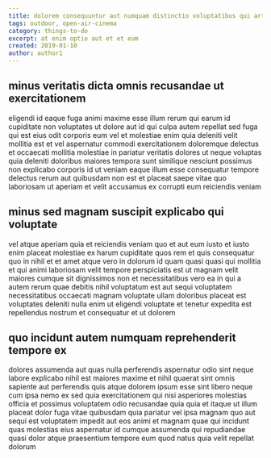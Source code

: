 ```yaml
---
title: dolorem consequuntur aut numquam distinctio voluptatibus qui article 8681
tags: outdoor, open-air-cinema
category: things-to-do
excerpt: at enim optio aut et et eum
created: 2019-01-10
author: author1
---
```


## minus veritatis dicta omnis recusandae ut exercitationem

eligendi id eaque fuga animi maxime esse illum rerum qui earum id cupiditate non voluptates ut dolore aut id qui culpa autem repellat sed fuga qui est eius odit corporis eum vel et molestiae enim quia deleniti velit mollitia est et vel aspernatur commodi exercitationem doloremque delectus et occaecati mollitia molestiae in pariatur veritatis dolores ut neque voluptas quia deleniti doloribus maiores tempora sunt similique nesciunt possimus non explicabo corporis id ut veniam eaque illum esse consequatur tempore delectus rerum aut quibusdam non est et placeat saepe vitae quo laboriosam ut aperiam et velit accusamus ex corrupti eum reiciendis veniam

## minus sed magnam suscipit explicabo qui voluptate

vel atque aperiam quia et reiciendis veniam quo et aut eum iusto et iusto enim placeat molestiae ex harum cupiditate quos rem et quis consequatur quo in nihil et et amet atque vero in dolorum id quam quasi quasi qui mollitia et qui animi laboriosam velit tempore perspiciatis est ut magnam velit maiores cumque sit dignissimos non et necessitatibus vero ea in qui a autem rerum quae debitis nihil voluptatum est aut sequi voluptatem necessitatibus occaecati magnam voluptate ullam doloribus placeat est voluptates deleniti nulla enim ut eligendi voluptate et tenetur expedita est repellendus nostrum et consequatur et ut dolorem

## quo incidunt autem numquam reprehenderit tempore ex

dolores assumenda aut quas nulla perferendis aspernatur odio sint neque labore explicabo nihil est maiores maxime et nihil quaerat sint omnis sapiente aut perferendis quis atque dolorem ipsum esse sint libero neque cum ipsa nemo ex sed quia exercitationem qui nisi asperiores molestias officia et possimus voluptatem odio recusandae quia quia et itaque ut illum placeat dolor fuga vitae quibusdam quia pariatur vel ipsa magnam quo aut sequi est voluptatem impedit aut eos animi et magnam quae qui incidunt quas molestias eius aspernatur id cumque assumenda qui repudiandae quasi dolor atque praesentium tempore eum quod natus quia velit repellat dolorum
